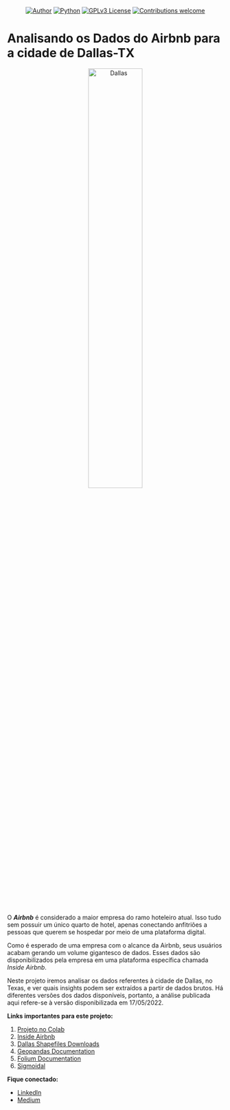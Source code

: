 <p align="center">
  <a href="https://www.linkedin.com/in/thiago-sarraff/"><img alt="Author" src="https://img.shields.io/badge/author-thiagosarraff-red.svg"></a>
  <a href="https://www.python.org/downloads/release/python-370/"><img alt="Python" src="https://img.shields.io/badge/python-3.7+-blue.svg"></a>
  <a href="http://perso.crans.org/besson/LICENSE.html"><img alt="GPLv3 License" src="https://img.shields.io/badge/License-GPLv3-blue.svg"></a>
  <a href="https://github.com/thiagosarraff/thiagosarraff/issues"><img alt="Contributions welcome" src="https://img.shields.io/badge/contributions-welcome-brightgreen.svg?style=flat"></a>
</p>

# Analisando os Dados do Airbnb para a cidade de Dallas-TX

<p align="center">
  <img alt="Dallas" width="50%" src="https://images.unsplash.com/photo-1621904878414-d4ca4756bd7e?ixlib=rb-1.2.1&ixid=MnwxMjA3fDB8MHxwaG90by1wYWdlfHx8fGVufDB8fHx8&auto=format&fit=crop&w=870&q=80g">
</p>

O ***Airbnb*** é considerado a maior empresa do ramo hoteleiro atual. Isso tudo sem possuir um único quarto de hotel, apenas conectando anfitriões a pessoas que querem se hospedar por meio de uma plataforma digital.  

Como é esperado de uma empresa com o alcance da Airbnb, seus usuários acabam gerando um volume gigantesco de dados. Esses dados são disponibilizados pela empresa em uma plataforma específica chamada *Inside Airbnb*.  

Neste projeto iremos analisar os dados referentes à cidade de Dallas, no Texas, e ver quais insights podem ser extraídos a partir de dados brutos. Há diferentes versões dos dados disponíveis, portanto, a análise publicada aqui refere-se à versão disponibilizada em 17/05/2022.


**Links importantes para este projeto:**
1. [Projeto no Colab](https://colab.research.google.com/github/thiagosarraff/airbnb_dallas/blob/main/airbnb_dallas.ipynb)
2. [Inside Airbnb](http://insideairbnb.com/)
3. [Dallas Shapefiles Downloads](https://gis.dallascityhall.com/shapefileDownload.aspx)
4. [Geopandas Documentation](https://geopandas.org/en/stable/docs/user_guide.html)
5. [Folium Documentation](https://python-visualization.github.io/folium/index.html)
6. [Sigmoidal](https://sigmoidal.ai/)

**Fique conectado:**
* [LinkedIn](https://www.linkedin.com/in/thiago-sarraff/)
* [Medium](https://medium.com/@thiagosarraff)
